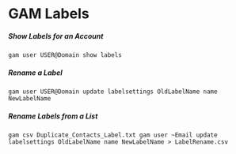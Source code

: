 # GAM Labels

##### Show Labels for an Account
    gam user USER@Domain show labels

##### Rename a Label
    gam user USER@Domain update labelsettings OldLabelName name NewLabelName

##### Rename Labels from a List
    gam csv Duplicate_Contacts_Label.txt gam user ~Email update labelsettings OldLabelName name NewLabelName > LabelRename.csv
